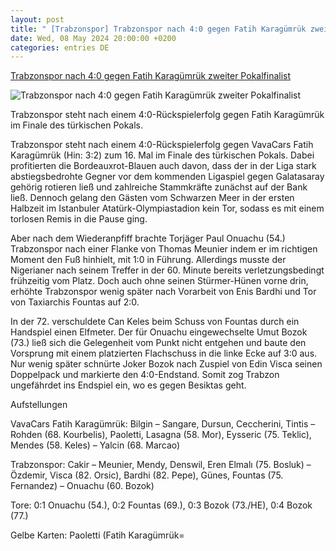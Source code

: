 ```yaml
---
layout: post
title: " [Trabzonspor] Trabzonspor nach 4:0 gegen Fatih Karagümrük zweiter Pokalfinalist"
date: Wed, 08 May 2024 20:00:00 +0200
categories: entries DE
---
```

[Trabzonspor nach 4:0 gegen Fatih Karagümrük zweiter Pokalfinalist](https://gazetefutbol.de/trabzonspor-nach-40-gegen-fatih-karaguemruek-zweiter-pokalfinalist/)

![Trabzonspor nach 4:0 gegen Fatih Karagümrük zweiter Pokalfinalist](https://gazetefutbol.de/wp-content/uploads/2024/05/AW199816_07-e1715198767439.jpg)

Trabzonspor steht nach einem 4:0-Rückspielerfolg gegen Fatih Karagümrük im Finale des türkischen Pokals.

Trabzonspor steht nach einem 4:0-Rückspielerfolg gegen VavaCars Fatih Karagümrük (Hin: 3:2) zum 16. Mal im Finale des türkischen Pokals. Dabei profitierten die Bordeauxrot-Blauen auch davon, dass der in der Liga stark abstiegsbedrohte Gegner vor dem kommenden Ligaspiel gegen Galatasaray gehörig rotieren ließ und zahlreiche Stammkräfte zunächst auf der Bank ließ. Dennoch gelang den Gästen vom Schwarzen Meer in der ersten Halbzeit im Istanbuler Atatürk-Olympiastadion kein Tor, sodass es mit einem torlosen Remis in die Pause ging.

Aber nach dem Wiederanpfiff brachte Torjäger Paul Onuachu (54.) Trabzonspor nach einer Flanke von Thomas Meunier indem er im richtigen Moment den Fuß hinhielt, mit 1:0 in Führung. Allerdings musste der Nigerianer nach seinem Treffer in der 60. Minute bereits verletzungsbedingt frühzeitig vom Platz. Doch auch ohne seinen Stürmer-Hünen vorne drin, erhöhte Trabzonspor wenig später nach Vorarbeit von Enis Bardhi und Tor von Taxiarchis Fountas auf 2:0.

In der 72. verschuldete Can Keles beim Schuss von Fountas durch ein Handspiel einen Elfmeter. Der für Onuachu eingewechselte Umut Bozok (73.) ließ sich die Gelegenheit vom Punkt nicht entgehen und baute den Vorsprung mit einem platzierten Flachschuss in die linke Ecke auf 3:0 aus. Nur wenig später schnürte Joker Bozok nach Zuspiel von Edin Visca seinen Doppelpack und markierte den 4:0-Endstand. Somit zog Trabzon ungefährdet ins Endspiel ein, wo es gegen Besiktas geht.

Aufstellungen

VavaCars Fatih Karagümrük: Bilgin – Sangare, Dursun, Ceccherini, Tintis – Rohden (68. Kourbelis), Paoletti, Lasagna (58. Mor), Eysseric (75. Teklic), Mendes (58. Keles) – Yalcin (68. Marcao)

Trabzonspor: Cakir – Meunier, Mendy, Denswil, Eren Elmalı (75. Bosluk) – Özdemir, Visca (82. Orsic), Bardhi (82. Pepe), Günes, Fountas (75. Fernandez) – Onuachu (60. Bozok)

Tore: 0:1 Onuachu (54.), 0:2 Fountas (69.), 0:3 Bozok (73./HE), 0:4 Bozok (77.)

Gelbe Karten: Paoletti (Fatih Karagümrük=

